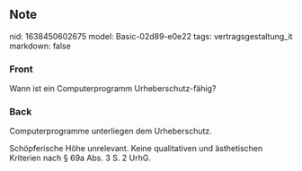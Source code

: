 ## Note
nid: 1638450602675
model: Basic-02d89-e0e22
tags: vertragsgestaltung_it
markdown: false

### Front
Wann ist ein Computerprogramm Urheberschutz-fähig?

### Back
Computerprogramme unterliegen dem Urheberschutz. 

Schöpferische Höhe unrelevant. Keine qualitativen und ästhetischen Kriterien nach § 69a Abs. 3 S. 2 UrhG.
